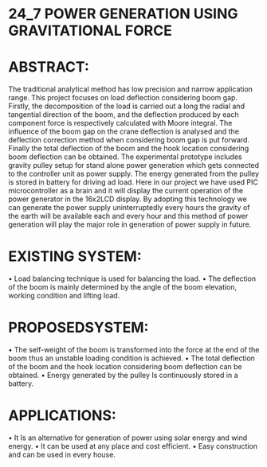 # 24_7 POWER GENERATION USING GRAVITATIONAL FORCE

# ABSTRACT:

The traditional analytical method has low precision and narrow application range. This project focuses on load deflection considering boom gap. Firstly, the decomposition of the load is carried out a long the radial and tangential direction of the boom, and the deflection produced by each component force is respectively calculated with Moore integral. The influence of the boom gap on the crane deflection is analysed and the deflection correction method when considering boom gap is put forward. Finally the total deflection of the boom and the hook location considering boom deflection can be obtained. The experimental prototype includes gravity pulley setup for stand alone power generation which gets connected to the controller unit as power supply. The energy generated from the pulley is stored in battery for driving ad load. Here in our project we have used PIC microcontroller as a brain and it will display the current operation of the power generator in the 16x2LCD display. By adopting this technology we can generate the power supply uninterruptedly every hours the gravity of the earth will be available each and every hour and this method of power generation will play the major role in generation of power supply in future.
 




# EXISTING SYSTEM:
 • Load balancing technique is used for balancing the load. 
• The deflection of the boom is mainly determined by the angle of the boom elevation, working condition and lifting load. 

# PROPOSEDSYSTEM:
 • The self-weight of the boom is transformed into the force at the end of the boom thus an unstable loading condition is achieved.
 • The total deflection of the boom and the hook location considering boom deflection can be obtained.
 • Energy generated by the pulley Is continuously stored in a battery.

 # APPLICATIONS:
 • It Is an alternative for generation of power using solar energy and wind energy. 
• It can be used at any place and cost efficient.
• Easy construction and can be used in every house.




